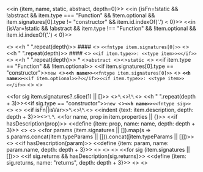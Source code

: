 <<in {item, name, static, abstract, depth=0}>>
<<in {isFn=!static && !abstract && item.type === "Function" && !item.optional && item.signatures[0].type != "constructor" && item.id.indexOf('.') < 0}>>
<<in {isVar=!static && !abstract && item.type !== "Function" && !item.optional && item.id.indexOf('.') < 0}>>

<<if isFn>>
<<h " ".repeat(depth)>> #### <<h name>> `<<fntype item.signatures[0]>>`
<<elif isVar>>
<<h " ".repeat(depth)>> #### <<h name>> `<<if item.type>>: <<type item>><</if>>`
<<else>>
<<h " ".repeat(depth)>> * <<if abstract>>`abstract `<</if>><<if static>>`static `<</if>>
<<if item.type == "Function" && !item.optional>>
<<if item.signatures[0].type == "constructor">>`new `<</if>>**`<<h name>>`**`<<fntype item.signatures[0]>>`
<<else>>
**`<<h name>>`**`<<if item.optional>>?<</if>><<if item.type>>: <<type item>><</if>>`
<</if>>
<</if>>

<<for sig item.signatures?.slice(1) || []>>
<<if isFn>>␤<<else>>\␤<</if>>
<<h " ".repeat(depth + 3)>><<if sig.type == "constructor">>`new `<</if>>**`<<h name>>`**`<<fntype sig>>`
<</for>>
<<if item.description>>
<<if isFn||isVar>>␤<<else>>\␤<</if>>
<<indent {text: item.description, depth: depth + 3}>><</if>>␤␤
<<for name, prop in item.properties || {}>>
<<if hasDescription(prop)>>
<<define {item: prop, name: name, depth: depth + 3}>>
<</if>>
<</for>>
<<for params (item.signatures || []).map(s => s.params.concat(item.typeParams || [])).concat([item.typeParams || []])>>
<<for param params>>
<<if hasDescription(param)>>
<<define {item: param, name: param.name, depth: depth + 3}>>
<</if>>
<</for>>
<</for>>
<<for sig (item.signatures || [])>>
<<if sig.returns && hasDescription(sig.returns)>>
<<define {item: sig.returns, name: "returns", depth: depth + 3}>>
<</if>>
<</for>>
